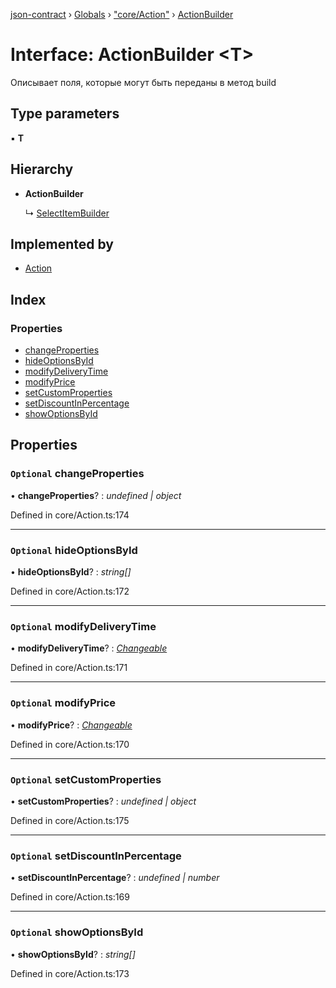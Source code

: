 [json-contract](../README.md) › [Globals](../globals.md) › ["core/Action"](../modules/_core_action_.md) › [ActionBuilder](_core_action_.actionbuilder.md)

# Interface: ActionBuilder <**T**>

Описывает поля, которые могут быть переданы в метод build

## Type parameters

▪ **T**

## Hierarchy

* **ActionBuilder**

  ↳ [SelectItemBuilder](_core_selectitem_.selectitembuilder.md)

## Implemented by

* [Action](../classes/_core_action_.action.md)

## Index

### Properties

* [changeProperties](_core_action_.actionbuilder.md#optional-changeproperties)
* [hideOptionsById](_core_action_.actionbuilder.md#optional-hideoptionsbyid)
* [modifyDeliveryTime](_core_action_.actionbuilder.md#optional-modifydeliverytime)
* [modifyPrice](_core_action_.actionbuilder.md#optional-modifyprice)
* [setCustomProperties](_core_action_.actionbuilder.md#optional-setcustomproperties)
* [setDiscountInPercentage](_core_action_.actionbuilder.md#optional-setdiscountinpercentage)
* [showOptionsById](_core_action_.actionbuilder.md#optional-showoptionsbyid)

## Properties

### `Optional` changeProperties

• **changeProperties**? : *undefined | object*

Defined in core/Action.ts:174

___

### `Optional` hideOptionsById

• **hideOptionsById**? : *string[]*

Defined in core/Action.ts:172

___

### `Optional` modifyDeliveryTime

• **modifyDeliveryTime**? : *[Changeable](../classes/_core_changeable_.changeable.md)*

Defined in core/Action.ts:171

___

### `Optional` modifyPrice

• **modifyPrice**? : *[Changeable](../classes/_core_changeable_.changeable.md)*

Defined in core/Action.ts:170

___

### `Optional` setCustomProperties

• **setCustomProperties**? : *undefined | object*

Defined in core/Action.ts:175

___

### `Optional` setDiscountInPercentage

• **setDiscountInPercentage**? : *undefined | number*

Defined in core/Action.ts:169

___

### `Optional` showOptionsById

• **showOptionsById**? : *string[]*

Defined in core/Action.ts:173
